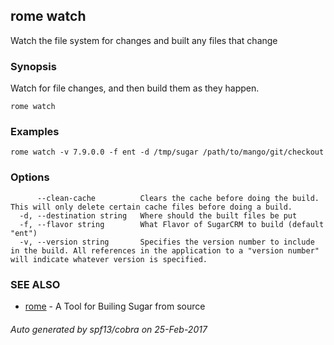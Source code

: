 ## rome watch

Watch the file system for changes and built any files that change

### Synopsis


Watch for file changes, and then build them as they happen.

```
rome watch
```

### Examples

```
rome watch -v 7.9.0.0 -f ent -d /tmp/sugar /path/to/mango/git/checkout
```

### Options

```
      --clean-cache          Clears the cache before doing the build. This will only delete certain cache files before doing a build.
  -d, --destination string   Where should the built files be put
  -f, --flavor string        What Flavor of SugarCRM to build (default "ent")
  -v, --version string       Specifies the version number to include in the build. All references in the application to a "version number" will indicate whatever version is specified.
```

### SEE ALSO
* [rome](rome.md)	 - A Tool for Builing Sugar from source

###### Auto generated by spf13/cobra on 25-Feb-2017

